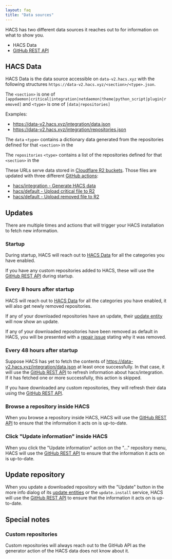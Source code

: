 ```yaml
---
layout: faq
title: "Data sources"
---
```


HACS has two different data sources it reaches out to for information on what to show you.

- HACS Data
- [GitHub REST API](https://docs.github.com/en/rest)

## HACS Data

HACS Data is the data source accessible on `data-v2.hacs.xyz` with the following structures `https://data-v2.hacs.xyz/<section>/<type>.json`.

The `<section>` is one of `[appdaemon|critical|integration|netdaemon|theme|python_script|plugin|removed]` and `<type>` is one of `[data|repositories]`

Examples:

- <https://data-v2.hacs.xyz/integration/data.json>
- <https://data-v2.hacs.xyz/integration/repositories.json>

The `data` `<type>` contains a dictionary data generated from the repositories defined for that `<section>` in the 

The `repositories` `<type>` contains a list of the repositories defined for that `<section>` in the 

These URLs serve data stored in [Cloudflare R2 buckets](https://developers.cloudflare.com/r2/). Those files are updated with three different [GitHub actions](https://github.com/features/actions):
- [hacs/integration - Generate HACS data](https://github.com/hacs/integration/blob/main/.github/workflows/generate-hacs-data.yml)
- [hacs/default - Upload critical file to R2](https://github.com/hacs/default/blob/master/.github/workflows/upload-critical.yml)
- [hacs/default - Upload removed file to R2](https://github.com/hacs/default/blob/master/.github/workflows/upload-removed.yml)


## Updates

There are multiple times and actions that will trigger your HACS installation to fetch new information.

### Startup

During startup, HACS will reach out to [HACS Data](#hacs-data) for all the categories you have enabled.

If you have any custom repositories added to HACS, these will use the [GitHub REST API](https://docs.github.com/en/rest) during startup.

### Every 8 hours after startup

HACS will reach out to [HACS Data](#hacs-data) for all the categories you have enabled, it will also get newly removed repositories.

If any of your downloaded repositories have an update, their [update entity](/user/update_entites) will now show an update.

If any of your downloaded repositories have been removed as default in HACS, you will be presented with a [repair issue](https://www.home-assistant.io/integrations/repairs/) stating why it was removed.

### Every 48 hours after startup

Suppose HACS has yet to fetch the contents of <https://data-v2.hacs.xyz/integration/data.json> at least once successfully. In that case, it will use the [GitHub REST API](https://docs.github.com/en/rest) to refresh information about hacs/integration. If it has fetched one or more successfully, this action is skipped.

If you have downloaded any custom repositories, they will refresh their data using the [GitHub REST API](https://docs.github.com/en/rest).

### Browse a repository inside HACS

When you browse a repository inside HACS, HACS will use the [GitHub REST API](https://docs.github.com/en/rest) to ensure that the information it acts on is up-to-date.

### Click "Update information" inside HACS

When you click the "Update information" action on the "..." repository menu, HACS will use the [GitHub REST API](https://docs.github.com/en/rest) to ensure that the information it acts on is up-to-date.

## Update repository

When you update a downloaded repository with the "Update" button in the more info dialog of its [update entities](/user/update_entites) or the `update.install` service, HACS will use the [GitHub REST API](https://docs.github.com/en/rest) to ensure that the information it acts on is up-to-date.


## Special notes

### Custom repositories

Custom repositories will always reach out to the GitHub API as the generator action of the HACS data does not know about it.
